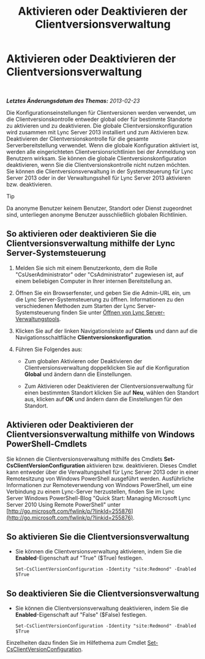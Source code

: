 ﻿---
title: Aktivieren oder Deaktivieren der Clientversionsverwaltung
TOCTitle: Aktivieren oder Deaktivieren der Clientversionsverwaltung
ms:assetid: 33a98cb9-a979-4bb6-afb2-512f601d7ac5
ms:mtpsurl: https://technet.microsoft.com/de-de/library/JJ898475(v=OCS.15)
ms:contentKeyID: 52056313
ms.date: 05/19/2016
mtps_version: v=OCS.15
ms.translationtype: HT
---

# Aktivieren oder Deaktivieren der Clientversionsverwaltung

 

_**Letztes Änderungsdatum des Themas:** 2013-02-23_

Die Konfigurationseinstellungen für Clientversionen werden verwendet, um die Clientversionskontrolle entweder global oder für bestimmte Standorte zu aktivieren und zu deaktivieren. Die globale Clientversionskonfiguration wird zusammen mit Lync Server 2013 installiert und zum Aktivieren bzw. Deaktivieren der Clientversionskontrolle für die gesamte Serverbereitstellung verwendet. Wenn die globale Konfiguration aktiviert ist, werden alle eingerichteten Clientversionsrichtlinien bei der Anmeldung von Benutzern wirksam. Sie können die globale Clientversionskonfiguration deaktivieren, wenn Sie die Clientversionskontrolle nicht nutzen möchten. Sie können die Clientversionsverwaltung in der Systemsteuerung für Lync Server 2013 oder in der Verwaltungsshell für Lync Server 2013 aktivieren bzw. deaktivieren.


> [!TIP]
> Da anonyme Benutzer keinem Benutzer, Standort oder Dienst zugeordnet sind, unterliegen anonyme Benutzer ausschließlich globalen Richtlinien.



## So aktivieren oder deaktivieren Sie die Clientversionsverwaltung mithilfe der Lync Server-Systemsteuerung

1.  Melden Sie sich mit einem Benutzerkonto, dem die Rolle "CsUserAdministrator" oder "CsAdministrator" zugewiesen ist, auf einem beliebigen Computer in Ihrer internen Bereitstellung an.

2.  Öffnen Sie ein Browserfenster, und geben Sie die Admin-URL ein, um die Lync Server-Systemsteuerung zu öffnen. Informationen zu den verschiedenen Methoden zum Starten der Lync Server-Systemsteuerung finden Sie unter [Öffnen von Lync Server-Verwaltungstools](lync-server-2013-open-lync-server-administrative-tools.md).

3.  Klicken Sie auf der linken Navigationsleiste auf **Clients** und dann auf die Navigationsschaltfläche **Clientversionskonfiguration**.

4.  Führen Sie Folgendes aus:
    
      - Zum globalen Aktivieren oder Deaktivieren der Clientversionsverwaltung doppelklicken Sie auf die Konfiguration **Global** und ändern dann die Einstellungen.
    
      - Zum Aktivieren oder Deaktivieren der Clientversionsverwaltung für einen bestimmten Standort klicken Sie auf **Neu**, wählen den Standort aus, klicken auf **OK** und ändern dann die Einstellungen für den Standort.

## Aktivieren oder Deaktivieren der Clientversionsverwaltung mithilfe von Windows PowerShell-Cmdlets

Sie können die Clientversionsverwaltung mithilfe des Cmdlets **Set-CsClientVersionConfiguration** aktivieren bzw. deaktivieren. Dieses Cmdlet kann entweder über die Verwaltungsshell für Lync Server 2013 oder in einer Remotesitzung von Windows PowerShell ausgeführt werden. Ausführliche Informationen zur Remoteverwendung von Windows PowerShell, um eine Verbindung zu einem Lync-Server herzustellen, finden Sie im Lync Server Windows PowerShell-Blog "Quick Start: Managing Microsoft Lync Server 2010 Using Remote PowerShell" unter [http://go.microsoft.com/fwlink/p/?linkId=255876](http://go.microsoft.com/fwlink/p/?linkid=255876).

## So aktivieren Sie die Clientversionsverwaltung

  - Sie können die Clientversionsverwaltung aktivieren, indem Sie die **Enabled**-Eigenschaft auf "True" ($True) festlegen.
    
        Set-CsClientVersionConfiguration -Identity "site:Redmond" -Enabled $True

## So deaktivieren Sie die Clientversionsverwaltung

  - Sie können die Clientversionsverwaltung deaktivieren, indem Sie die **Enabled**-Eigenschaft auf "False" ($False) festlegen.
    
        Set-CsClientVersionConfiguration -Identity "site:Redmond" -Enabled $True

Einzelheiten dazu finden Sie im Hilfethema zum Cmdlet [Set-CsClientVersionConfiguration](https://docs.microsoft.com/en-us/powershell/module/skype/Set-CsClientVersionConfiguration).

